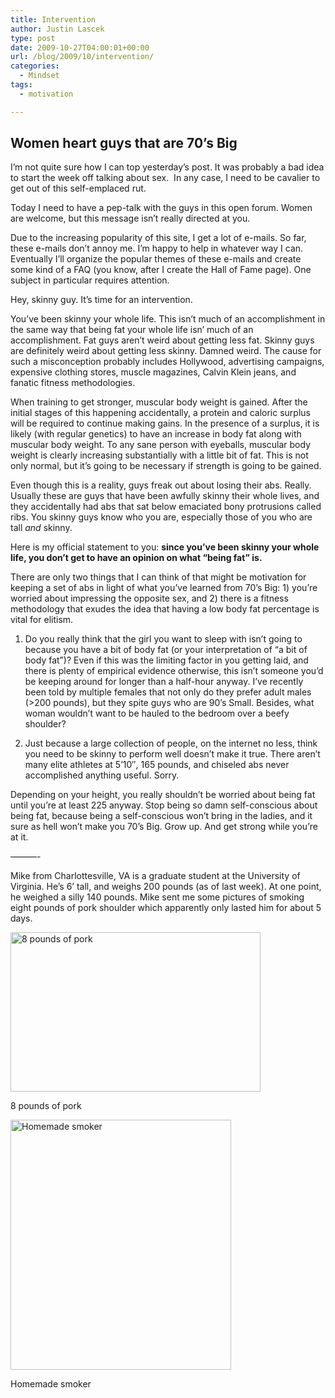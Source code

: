 ```yaml
---
title: Intervention
author: Justin Lascek
type: post
date: 2009-10-27T04:00:01+00:00
url: /blog/2009/10/intervention/
categories:
  - Mindset
tags:
  - motivation

---
```

## Women heart guys that are 70&rsquo;s Big

I&rsquo;m not quite sure how I can top yesterday&rsquo;s post. It was probably a bad idea to start the week off talking about sex.  In any case, I need to be cavalier to get out of this self-emplaced rut.
  

  
Today I need to have a pep-talk with the guys in this open forum. Women are welcome, but this message isn&rsquo;t really directed at you.
  

  
Due to the increasing popularity of this site, I get a lot of e-mails. So far, these e-mails don&rsquo;t annoy me. I&rsquo;m happy to help in whatever way I can. Eventually I&rsquo;ll organize the popular themes of these e-mails and create some kind of a FAQ (you know, after I create the Hall of Fame page). One subject in particular requires attention.
  

  
Hey, skinny guy. It&rsquo;s time for an intervention.
  

  
You&rsquo;ve been skinny your whole life. This isn&rsquo;t much of an accomplishment in the same way that being fat your whole life isn&rsquo; much of an accomplishment. Fat guys aren&rsquo;t weird about getting less fat. Skinny guys are definitely weird about getting less skinny. Damned weird. The cause for such a misconception probably includes Hollywood, advertising campaigns, expensive clothing stores, muscle magazines, Calvin Klein jeans, and fanatic fitness methodologies.
  

  
When training to get stronger, muscular body weight is gained. After the initial stages of this happening accidentally, a protein and caloric surplus will be required to continue making gains. In the presence of a surplus, it is likely (with regular genetics) to have an increase in body fat along with muscular body weight. To any sane person with eyeballs, muscular body weight is clearly increasing substantially with a little bit of fat. This is not only normal, but it&rsquo;s going to be necessary if strength is going to be gained.
  

  
Even though this is a reality, guys freak out about losing their abs. Really. Usually these are guys that have been awfully skinny their whole lives, and they accidentally had abs that sat below emaciated bony protrusions called ribs. You skinny guys know who you are, especially those of you who are tall _and_ skinny.
  

  
Here is my official statement to you: **since you&rsquo;ve been skinny your whole life, you don&rsquo;t get to have an opinion on what &#8220;being fat&#8221; is.**
  

  
There are only two things that I can think of that might be motivation for keeping a set of abs in light of what you&rsquo;ve learned from 70&rsquo;s Big: 1) you&rsquo;re worried about impressing the opposite sex, and 2) there is a fitness methodology that exudes the idea that having a low body fat percentage is vital for elitism.
  

  
1) Do you really think that the girl you want to sleep with isn&rsquo;t going to because you have a bit of body fat (or your interpretation of &#8220;a bit of body fat&#8221;)? Even if this was the limiting factor in you getting laid, and there is plenty of empirical evidence otherwise, this isn&rsquo;t someone you&rsquo;d be keeping around for longer than a half-hour anyway. I&rsquo;ve recently been told by multiple females that not only do they prefer adult males (>200 pounds), but they spite guys who are 90&rsquo;s Small. Besides, what woman wouldn&rsquo;t want to be hauled to the bedroom over a beefy shoulder?
  

  
2) Just because a large collection of people, on the internet no less, think you need to be skinny to perform well doesn&rsquo;t make it true. There aren&rsquo;t many elite athletes at 5&rsquo;10&#8243;, 165 pounds, and chiseled abs never accomplished anything useful. Sorry.
  

  
Depending on your height, you really shouldn&rsquo;t be worried about being fat until you&rsquo;re at least 225 anyway. Stop being so damn self-conscious about being fat, because being a self-conscious won&rsquo;t bring in the ladies, and it sure as hell won&rsquo;t make you 70&rsquo;s Big. Grow up. And get strong while you&rsquo;re at it.
  

  
&#8212;&#8212;&#8212;-
  

  
Mike from Charlottesville, VA is a graduate student at the University of Virginia. He&rsquo;s 6&rsquo; tall, and weighs 200 pounds (as of last week). At one point, he weighed a silly 140 pounds. Mike sent me some pictures of smoking eight pounds of pork shoulder which apparently only lasted him for about 5 days.
  

  


<div id="attachment_530" style="width: 410px" class="wp-caption aligncenter">
  <img aria-describedby="caption-attachment-530" data-attachment-id="530" data-permalink="/blog/2009/10/intervention/bbqporkshoulderpulled/" data-orig-file="/2009/10/BBQPorkShoulderPulled.JPG" data-orig-size="537,343" data-comments-opened="1" data-image-meta="{&quot;aperture&quot;:&quot;2.8&quot;,&quot;credit&quot;:&quot;&quot;,&quot;camera&quot;:&quot;DSC-W70&quot;,&quot;caption&quot;:&quot;&quot;,&quot;created_timestamp&quot;:&quot;1238371498&quot;,&quot;copyright&quot;:&quot;&quot;,&quot;focal_length&quot;:&quot;6.3&quot;,&quot;iso&quot;:&quot;320&quot;,&quot;shutter_speed&quot;:&quot;0.0769230769231&quot;,&quot;title&quot;:&quot;&quot;}" data-image-title="BBQPorkShoulderPulled" data-image-description="" data-medium-file="/2009/10/BBQPorkShoulderPulled-400x255.jpg" data-large-file="/2009/10/BBQPorkShoulderPulled.JPG" class="size-medium wp-image-530" src="/2009/10/BBQPorkShoulderPulled-400x255.jpg" alt="8 pounds of pork" width="400" height="255" srcset="/2009/10/BBQPorkShoulderPulled-400x255.jpg 400w, /2009/10/BBQPorkShoulderPulled.JPG 537w" sizes="(max-width: 400px) 100vw, 400px" />
  
  <p id="caption-attachment-530" class="wp-caption-text">
    8 pounds of pork
  </p>
</div>


  

  


<div id="attachment_531" style="width: 363px" class="wp-caption aligncenter">
  <img aria-describedby="caption-attachment-531" data-attachment-id="531" data-permalink="/blog/2009/10/intervention/homemadesmoker/" data-orig-file="/2009/10/HomemadeSmoker.JPG" data-orig-size="553,626" data-comments-opened="1" data-image-meta="{&quot;aperture&quot;:&quot;2.8&quot;,&quot;credit&quot;:&quot;&quot;,&quot;camera&quot;:&quot;DSC-W70&quot;,&quot;caption&quot;:&quot;&quot;,&quot;created_timestamp&quot;:&quot;1247444610&quot;,&quot;copyright&quot;:&quot;&quot;,&quot;focal_length&quot;:&quot;6.3&quot;,&quot;iso&quot;:&quot;320&quot;,&quot;shutter_speed&quot;:&quot;0.025&quot;,&quot;title&quot;:&quot;&quot;}" data-image-title="HomemadeSmoker" data-image-description="" data-medium-file="/2009/10/HomemadeSmoker-353x400.jpg" data-large-file="/2009/10/HomemadeSmoker.JPG" class="size-medium wp-image-531" src="/2009/10/HomemadeSmoker-353x400.jpg" alt="Homemade smoker" width="353" height="400" srcset="/2009/10/HomemadeSmoker-353x400.jpg 353w, /2009/10/HomemadeSmoker.JPG 553w" sizes="(max-width: 353px) 100vw, 353px" />
  
  <p id="caption-attachment-531" class="wp-caption-text">
    Homemade smoker
  </p>
</div>
